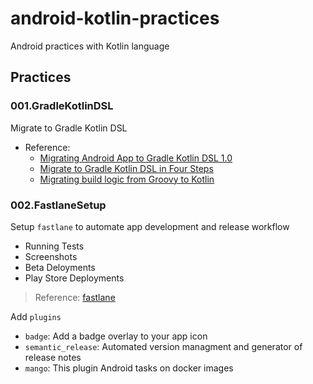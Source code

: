 # android-kotlin-practices

Android practices with Kotlin language

## Practices

### 001.GradleKotlinDSL

Migrate to Gradle Kotlin DSL

- Reference:
  - [Migrating Android App to Gradle Kotlin DSL 1.0](https://proandroiddev.com/migrating-android-app-to-gradle-kotlin-dsl-1-0-c903760275a5)
  - [Migrate to Gradle Kotlin DSL in Four Steps](https://proandroiddev.com/migrate-to-gradle-kotlin-dsl-in-4-steps-f3e3b27e1f4d)
  - [Migrating build logic from Groovy to Kotlin](https://guides.gradle.org/migrating-build-logic-from-groovy-to-kotlin/)

### 002.FastlaneSetup

Setup `fastlane` to automate app development and release workflow

- Running Tests
- Screenshots
- Beta Deloyments
- Play Store Deployments

> Reference: [fastlane](https://fastlane.tools)

Add `plugins`

- `badge`: Add a badge overlay to your app icon
- `semantic_release`: Automated version managment and generator of release notes
- `mango`: This plugin Android tasks on docker images
